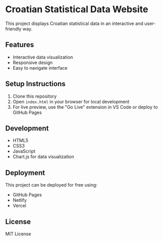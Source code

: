# Croatian Statistical Data Website

This project displays Croatian statistical data in an interactive and user-friendly way.

## Features
- Interactive data visualization
- Responsive design
- Easy to navigate interface

## Setup Instructions

1. Clone this repository
2. Open `index.html` in your browser for local development
3. For live preview, use the "Go Live" extension in VS Code or deploy to GitHub Pages

## Development
- HTML5
- CSS3
- JavaScript
- Chart.js for data visualization

## Deployment
This project can be deployed for free using:
- GitHub Pages
- Netlify
- Vercel

## License
MIT License 